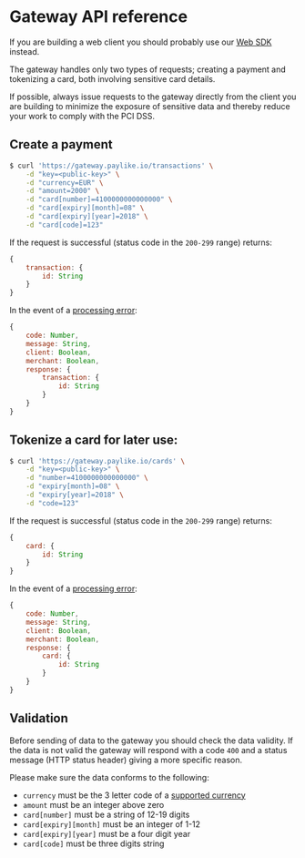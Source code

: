 # Gateway API reference

If you are building a web client you should probably use our [Web
SDK](https://github.com/paylike/sdk) instead.

The gateway handles only two types of requests; creating a payment and
tokenizing a card, both involving sensitive card details.

If possible, always issue requests to the gateway directly from the client you
are building to minimize the exposure of sensitive data and thereby reduce
your work to comply with the PCI DSS.

## Create a payment

```sh
$ curl 'https://gateway.paylike.io/transactions' \
	-d "key=<public-key>" \
	-d "currency=EUR" \
	-d "amount=2000" \
	-d "card[number]=4100000000000000" \
	-d "card[expiry][month]=08" \
	-d "card[expiry][year]=2018" \
	-d "card[code]=123"
```

If the request is successful (status code in the `200-299` range) returns:

```js
{
	transaction: {
		id: String
	}
}
```

In the event of a [processing error](https://github.com/paylike/processing-errors):

```js
{
	code: Number,
	message: String,
	client: Boolean,
	merchant: Boolean,
	response: {
		transaction: {
			id: String
		}
	}
}
```

## Tokenize a card for later use:

```sh
$ curl 'https://gateway.paylike.io/cards' \
	-d "key=<public-key>" \
	-d "number=4100000000000000" \
	-d "expiry[month]=08" \
	-d "expiry[year]=2018" \
	-d "code=123"
```

If the request is successful (status code in the `200-299` range) returns:

```js
{
	card: {
		id: String
	}
}
```

In the event of a [processing error](https://github.com/paylike/processing-errors):

```js
{
	code: Number,
	message: String,
	client: Boolean,
	merchant: Boolean,
	response: {
		card: {
			id: String
		}
	}
}
```

## Validation

Before sending of data to the gateway you should check the data validity. If
the data is not valid the gateway will respond with a code `400` and a status
message (HTTP status header) giving a more specific reason.

Please make sure the data conforms to the following:

- `currency` must be the 3 letter code of a [supported currency](https://github.com/paylike/currencies)
- `amount` must be an integer above zero
- `card[number]` must be a string of 12-19 digits
- `card[expiry][month]` must be an integer of 1-12
- `card[expiry][year]` must be a four digit year
- `card[code]` must be three digits string
